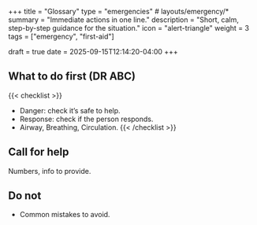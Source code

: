 +++
title = "Glossary"
type = "emergencies"           # layouts/emergency/*
summary = "Immediate actions in one line."
description = "Short, calm, step-by-step guidance for the situation."
icon = "alert-triangle"
weight = 3
tags = ["emergency", "first-aid"]

draft = true
date = 2025-09-15T12:14:20-04:00
+++

## What to do first (DR ABC)
{{< checklist >}}
- Danger: check it’s safe to help.
- Response: check if the person responds.
- Airway, Breathing, Circulation.
{{< /checklist >}}

## Call for help
Numbers, info to provide.

## Do not
- Common mistakes to avoid.
